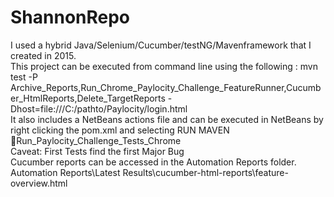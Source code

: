 # ShannonRepo

I used a hybrid Java/Selenium/Cucumber/testNG/Mavenframework that I created in 2015.
<br />
This project can be executed from command line using the following :  mvn test -P Archive_Reports,Run_Chrome_Paylocity_Challenge_FeatureRunner,Cucumber_HtmlReports,Delete_TargetReports -Dhost=file:///C:/pathto/Paylocity/login.html
<br />
It also includes a NetBeans actions file and can be executed in NetBeans by right clicking the pom.xml and selecting RUN MAVEN Run_Paylocity_Challenge_Tests_Chrome
<br />
Caveat: First Tests find the first Major Bug
<br />
Cucumber reports can be accessed in the Automation Reports folder. Automation Reports\Latest Results\cucumber-html-reports\feature-overview.html 
